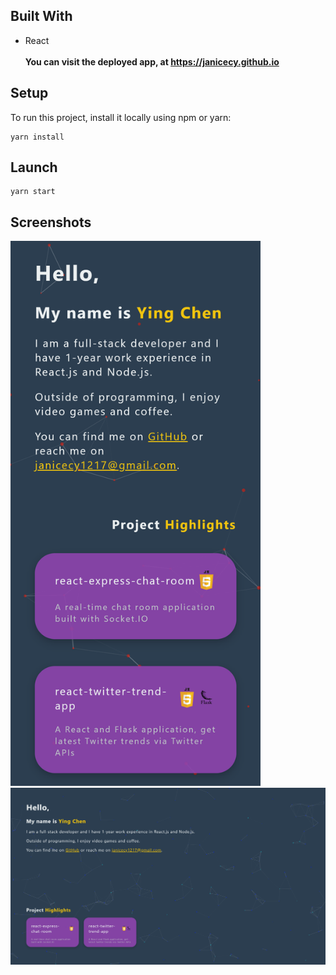 ## Built With
- React<br /><br />
__You can visit the deployed app, at https://janicecy.github.io__
## Setup
To run this project, install it locally using npm or yarn:
```
yarn install
```
## Launch
```
yarn start
```
## Screenshots

<img src="https://github.com/JANICECY/janicecy.github.io/blob/master/src/demo/mobile.png" width=400/>
<img src="https://github.com/JANICECY/janicecy.github.io/blob/master/src/demo/desktop.png"/>
